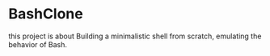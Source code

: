 # BashClone
this project is about Building a minimalistic shell from scratch, emulating the behavior of Bash.
